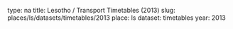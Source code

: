 type: na
title: Lesotho / Transport Timetables (2013)
slug: places/ls/datasets/timetables/2013
place: ls
dataset: timetables
year: 2013
